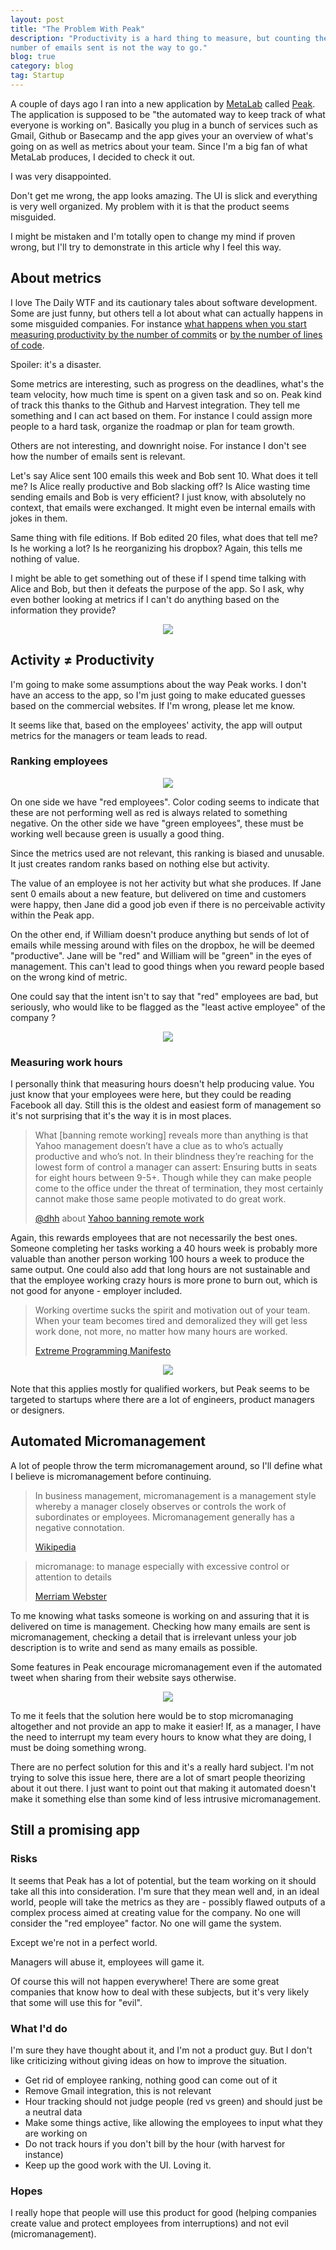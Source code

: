 ```yaml
---
layout: post
title: "The Problem With Peak"
description: "Productivity is a hard thing to measure, but counting the
number of emails sent is not the way to go."
blog: true
category: blog
tag: Startup
---
```


A couple of days ago I ran into a new application by [MetaLab](http://metalabdesign.com/) called
[Peak](http://www.usepeak.com/). The application is supposed to be "the automated way to keep track
of what everyone is working on". Basically you plug in a bunch of
services such as Gmail, Github or Basecamp and the app gives your an
overview of what's going on as well as metrics about your team.
Since I'm a big fan of what MetaLab produces, I decided to check it out.

I was very disappointed.

Don't get me wrong, the app looks amazing. The UI is slick and
everything is very well organized. My problem with it is that
the product seems misguided.

I might be mistaken and I'm totally open to change my mind if proven wrong,
but I'll try to demonstrate in this article why I feel this way.

## About metrics

I love The Daily WTF and its cautionary tales about software development.
Some are just funny, but others tell a lot about what can actually happens
in some misguided companies. For instance
[what happens when you start measuring productivity by the number of
commits](http://thedailywtf.com/Articles/Productivity-20.aspx) or [by the
number of lines of code](http://thedailywtf.com/Articles/Measured_By_The_Line.aspx).

Spoiler: it's a disaster.

Some metrics are interesting, such as progress on the
deadlines, what's the team velocity, how much time is spent on a
given task and so on. Peak kind of track this thanks to the Github and
Harvest integration. They tell me something and I can act based on them.
For instance I could assign more people to a hard task, organize the roadmap or plan for team growth.

Others are not interesting, and downright noise. For instance I don't
see how the number of emails sent is relevant.

Let's say Alice sent 100 emails this week and Bob sent 10. What does it
tell me? Is Alice really productive and Bob slacking off? Is Alice
wasting time sending emails and Bob is very efficient? I just know, with
absolutely no context, that emails were exchanged. It might even be internal
emails with jokes in them.

Same thing with file editions. If Bob edited 20 files, what does that
tell me? Is he working a lot? Is he reorganizing his dropbox? Again,
this tells me nothing of value.

I might be able to get something out of these if I spend time talking
with Alice and Bob, but then it defeats the purpose of the app.
So I ask, why even bother looking at metrics if I can't do anything based on the information they provide?

<div style="text-align: center"><img src="/assets/blog/peak_emails.png" /></div>

## Activity ≠ Productivity

I'm going to make some assumptions about the way Peak works. I
don't have an access to the app, so I'm just going to make educated guesses
based on the commercial websites. If I'm wrong, please let me know.

It seems like that, based on the employees' activity, the app will output metrics for the
managers or team leads to read.

### Ranking employees

<div style="text-align: center"><img src="/assets/blog/graph_peak.png" /></div>

On one side we have "red employees". Color coding seems to indicate that these
are not performing well as red is always related to something negative.
On the other side we have "green employees", these must be working well
because green is usually a good thing.

Since the metrics used are not relevant, this ranking is biased and
unusable. It just creates random ranks based on nothing else but
activity.

The value of an employee is not her activity but what she produces. If
Jane sent 0 emails about a new feature, but delivered on time and
customers were happy, then Jane did a good job even if there is no perceivable
activity within the Peak app.

On the other end, if William doesn't produce anything but sends of lot of emails
while messing around with files on the dropbox, he will be deemed
"productive". Jane will be "red" and William will be "green" in the eyes
of management. This can't lead to good things when you reward people
based on the wrong kind of metric.

One could say that the intent isn't to say that "red" employees are bad,
but seriously, who would like to be flagged as the "least active
employee" of the company ?

<div style="text-align: center"><img src="/assets/blog/activity_peak.png" /></div>

### Measuring work hours

I personally think that measuring hours doesn't help producing value. You just
know that your employees were here, but they could be reading Facebook
all day. Still this is the oldest and easiest form of management so it's
not surprising that it's the way it is in most places.

> What \[banning remote working\] reveals more than anything is that Yahoo management doesn’t have a clue as to who’s
> actually productive and who’s not. In their blindness they’re reaching for the lowest form of
> control a manager can assert: Ensuring butts in seats for eight hours between 9-5+. Though while
> they can make people come to the office under the threat of termination, they most certainly
> cannot make those same people motivated to do great work.
> 
> [@dhh](http://twitter.com/dhh) about [Yahoo banning remote work](http://37signals.com/svn/posts/3453-no-more-remote-work-at-yahoo)

Again, this rewards employees that are not necessarily the best ones.
Someone completing her tasks working a 40 hours week is probably
more valuable than another person working 100 hours a week to produce
the same output. One could also add that long hours are not sustainable
and that the employee working crazy hours is more prone to burn out,
which is not good for anyone - employer included.

> Working overtime sucks the spirit and motivation out of your team.
> When your team becomes tired and demoralized they will get less work done,
> not more, no matter how many hours are worked.
> 
> [Extreme Programming Manifesto](http://www.extremeprogramming.org/rules/overtime.html)

<div style="text-align: center"><img src="/assets/blog/brandon.png" /></div>

Note that this applies mostly for qualified workers, but Peak seems to
be targeted to startups where there are a lot of engineers, product
managers or designers.

## Automated Micromanagement

A lot of people throw the term micromanagement around, so I'll define
what I believe is micromanagement before continuing.

> In business management, micromanagement is a management style whereby a manager
> closely observes or controls the work of subordinates or employees.
> Micromanagement generally has a negative connotation.
>
> [Wikipedia](http://en.wikipedia.org/wiki/Micromanagement)

> micromanage: to manage especially with excessive control or attention to details
>
> [Merriam Webster](http://www.merriam-webster.com/dictionary/micromanage)

To me knowing what tasks someone is working
on and assuring that it is delivered on time is management. Checking how
many emails are sent is micromanagement, checking a detail that is irrelevant unless
your job description is to write and send as many emails as possible.

Some features in Peak encourage micromanagement even if the automated
tweet when sharing from their website says otherwise.

<div style="text-align: center"><img src="/assets/blog/micro.png" /></div>

To me it feels that the solution here would be to stop micromanaging
altogether and not provide an app to make it easier! If, as a manager,
I have the need to interrupt my team every hours to know what they are
doing, I must be doing something wrong.

There are no perfect solution for this and it's a really hard subject.
I'm not trying to solve this issue here, there are a lot of smart people
theorizing about it out there. I just want to point out that making it
automated doesn't make it something else than some kind of less
intrusive micromanagement.

## Still a promising app

### Risks

It seems that Peak has a lot of potential, but the team working on it should
take all this into consideration. I'm sure that they mean well and,
in an ideal world, people will take the metrics as they
are - possibly flawed outputs of a complex process aimed at creating
value for the company. No one will consider the "red employee" factor.
No one will game the system.

Except we're not in a perfect world.

Managers will abuse it, employees will game it.

Of course this will not happen everywhere! There are some great companies that know how
to deal with these subjects, but it's very likely that some will use this for "evil".

### What I'd do

I'm sure they have thought about it, and I'm not a product guy. But I
don't like criticizing without giving ideas on how to improve the
situation.

- Get rid of employee ranking, nothing good can come out of it
- Remove Gmail integration, this is not relevant
- Hour tracking should not judge people (red vs green) and should just be a neutral data
- Make some things active, like allowing the employees to input what they are working on
- Do not track hours if you don't bill by the hour (with harvest for instance)
- Keep up the good work with the UI. Loving it.

### Hopes

I really hope that people will use this product for good (helping companies
create value and protect employees from interruptions) and not evil
(micromanagement).
